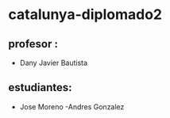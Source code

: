 # catalunya-diplomado2

## profesor :

- Dany Javier Bautista

## estudiantes:
- Jose Moreno
-Andres Gonzalez

